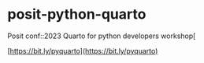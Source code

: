 # posit-python-quarto

Posit conf::2023 Quarto for python developers workshop[

[https://bit.ly/pyquarto](https://bit.ly/pyquarto)
